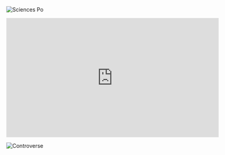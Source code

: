 ## 
![Sciences Po](http://controverses.mines-paristech.fr/public/promo11/promo11_G20/www.michaellevystudio.com/_MLS/sciences-po-logo.jpg)




<iframe width="560" height="315" src="https://www.youtube.com/embed/YyknBTm_YyM" frameborder="0" allowfullscreen></iframe>

![Controverse](http://www.ephemanar.net/imagestrois/controverse_.jpg)
